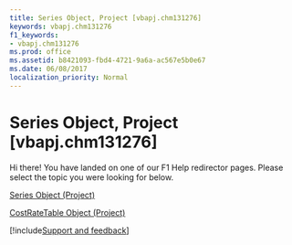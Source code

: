```yaml
---
title: Series Object, Project [vbapj.chm131276]
keywords: vbapj.chm131276
f1_keywords:
- vbapj.chm131276
ms.prod: office
ms.assetid: b8421093-fbd4-4721-9a6a-ac567e5b0e67
ms.date: 06/08/2017
localization_priority: Normal
---
```



# Series Object, Project [vbapj.chm131276]

Hi there! You have landed on one of our F1 Help redirector pages. Please select the topic you were looking for below.

[Series Object (Project)](https://msdn.microsoft.com/library/38a834ec-4076-82ef-a6bd-55a1ee2624bd%28Office.15%29.aspx)

[CostRateTable Object (Project)](https://msdn.microsoft.com/library/ca514e06-3542-00f1-5221-a609378d2392%28Office.15%29.aspx)

[!include[Support and feedback](~/includes/feedback-boilerplate.md)]